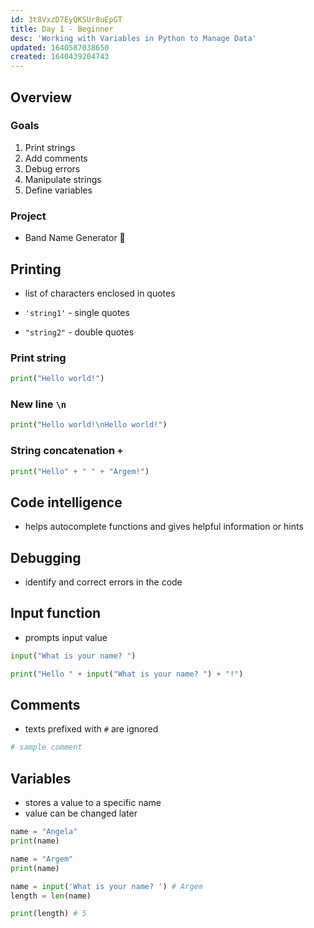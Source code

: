 ```yaml
---
id: 3t8VxzD7EyQKSUr8uEpGT
title: Day 1 - Beginner
desc: 'Working with Variables in Python to Manage Data'
updated: 1640587038650
created: 1640439204743
---
```


## Overview

### Goals

1. Print strings
1. Add comments
1. Debug errors
1. Manipulate strings
1. Define variables

### Project

- Band Name Generator 🎸

## Printing

- list of characters enclosed in quotes

- `'string1'` - single quotes
- `"string2"` - double quotes

### Print string

```py
print("Hello world!")
```

### New line `\n`

```py
print("Hello world!\nHello world!")
```

### String concatenation `+`

```py
print("Hello" + " " + "Argem!")
```

## Code intelligence

- helps autocomplete functions and gives helpful information or hints

## Debugging

- identify and correct errors in the code

## Input function

- prompts input value

```py
input("What is your name? ")
```

```py
print("Hello " + input("What is your name? ") + "!")
```

## Comments

- texts prefixed with `#` are ignored

```py
# sample comment
```

## Variables

- stores a value to a specific name
- value can be changed later

```py
name = "Angela"
print(name)

name = "Argem"
print(name)

name = input('What is your name? ') # Argem
length = len(name)

print(length) # 5
```
